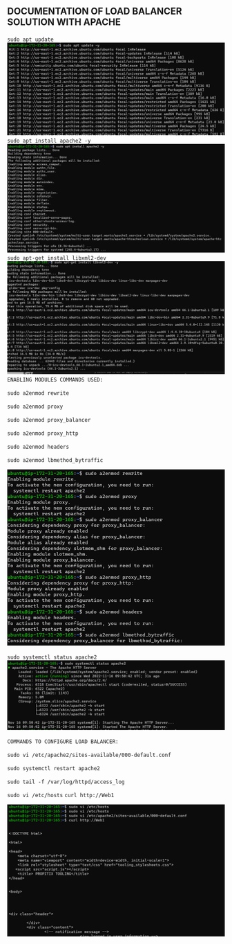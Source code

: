 ## DOCUMENTATION OF LOAD BALANCER SOLUTION WITH APACHE


`sudo apt update`
![apt update status](./Images/apt%20update%20status.png)
`sudo apt install apache2 -y`
![apache status](./Images/apache%20status.png)
`sudo apt-get install libxml2-dev`
![libxml2-dev status](./Images/libxml2-dev%20status.png)
`ENABLING MODULES COMMANDS USED:`

`sudo a2enmod rewrite`

`sudo a2enmod proxy`

`sudo a2enmod proxy_balancer`

`sudo a2enmod proxy_http`

`sudo a2enmod headers`

`sudo a2enmod lbmethod_bytraffic`

![modules status](./Images/modules%20status.png)

`sudo systemctl status apache2`
![systemctl apache status](./Images/systemctl%20apache%20status.png)

`COMMANDS TO CONFIGURE LOAD BALANCER: `

`sudo vi /etc/apache2/sites-available/000-default.conf`

`sudo systemctl restart apache2`

`sudo tail -f /var/log/httpd/access_log`

`sudo vi /etc/hosts`
`curl http://Web1`

![curl status](./Images/curl%20status.png)







